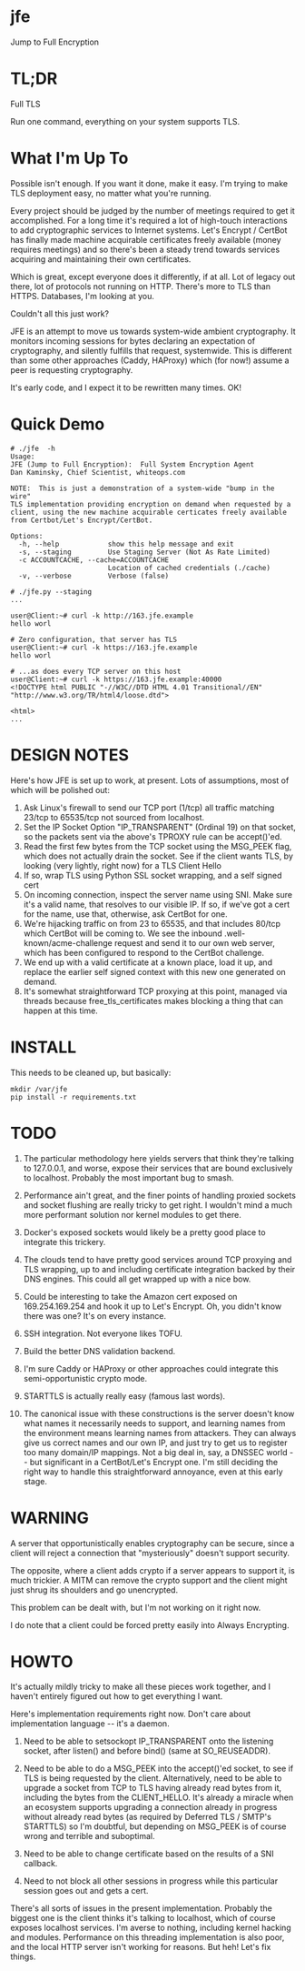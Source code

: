 # jfe
Jump to Full Encryption

# TL;DR
Full TLS 


Run one command, everything on your system supports TLS.

# What I'm Up To
Possible isn't enough.  If you want it done, make it easy.  I'm trying to make TLS deployment easy,
no matter what you're running.

Every project should be judged by the number of meetings required to get it accomplished.  For a long
time it's required a lot of high-touch interactions to add cryptographic services to Internet systems.
Let's Encrypt / CertBot has finally made machine acquirable certificates freely available (money
requires meetings) and so there's been a steady trend towards services acquiring and maintaining
their own certificates.

Which is great, except everyone does it differently, if at all.  Lot of legacy out there, lot of
protocols not running on HTTP.  There's more to TLS than HTTPS.  Databases,
I'm looking at you.

Couldn't all this just work?

JFE is an attempt to move us towards system-wide ambient cryptography.  It monitors incoming sessions
for bytes declaring an expectation of cryptography, and silently fulfills that request, systemwide.
This is different than some other approaches (Caddy, HAProxy) which (for now!)
assume a peer is requesting cryptography.

It's early code, and I expect it to be rewritten many times.  OK!

# Quick Demo
    # ./jfe  -h
    Usage: 
    JFE (Jump to Full Encryption):  Full System Encryption Agent
    Dan Kaminsky, Chief Scientist, whiteops.com
    
    NOTE:  This is just a demonstration of a system-wide "bump in the wire"
    TLS implementation providing encryption on demand when requested by a
    client, using the new machine acquirable certicates freely available
    from Certbot/Let's Encrypt/CertBot.
    
    Options:
      -h, --help            show this help message and exit
      -s, --staging         Use Staging Server (Not As Rate Limited)
      -c ACCOUNTCACHE, --cache=ACCOUNTCACHE
                            Location of cached credentials (./cache)
      -v, --verbose         Verbose (false)
    
    # ./jfe.py --staging
    ...
    
    user@Client:~# curl -k http://163.jfe.example
    hello worl
    
    # Zero configuration, that server has TLS
    user@Client:~# curl -k https://163.jfe.example
    hello worl
    
    # ...as does every TCP server on this host
    user@Client:~# curl -k https://163.jfe.example:40000
    <!DOCTYPE html PUBLIC "-//W3C//DTD HTML 4.01 Transitional//EN" "http://www.w3.org/TR/html4/loose.dtd">
    
    <html>
    ...    

# DESIGN NOTES

Here's how JFE is set up to work, at present.  Lots of assumptions, most of which
will be polished out:

1. Ask Linux's firewall to send our TCP port (1/tcp) all traffic matching 23/tcp
   to 65535/tcp not sourced from localhost.
2. Set the IP Socket Option "IP_TRANSPARENT" (Ordinal 19) on that socket, so the
   packets sent via the above's TPROXY rule can be accept()'ed.
3. Read the first few bytes from the TCP socket using the MSG_PEEK flag, which
   does not actually drain the socket.  See if the client wants TLS, by looking
   (very lightly, right now) for a TLS Client Hello
4. If so, wrap TLS using Python SSL socket wrapping, and a self signed cert
5. On incoming connection, inspect the server name using SNI.  Make sure it's
   a valid name, that resolves to our visible IP.  If so, if we've got a cert
   for the name, use that, otherwise, ask CertBot for one.
6. We're hijacking traffic on from 23 to 65535, and that includes 80/tcp which
   CertBot will be coming to.  We see the inbound .well-known/acme-challenge
   request and send it to our own web server, which has been configured to
   respond to the CertBot challenge.
7. We end up with a valid certificate at a known place, load it up, and replace
   the earlier self signed context with this new one generated on demand.
8. It's somewhat straightforward TCP proxying at this point, managed via threads
   because free_tls_certificates makes blocking a thing that can happen at this time.

# INSTALL
This needs to be cleaned up, but basically:

    mkdir /var/jfe
    pip install -r requirements.txt

# TODO

1) The particular methodology here yields servers that think they're talking
to 127.0.0.1, and worse, expose their services that are bound exclusively
to localhost.  Probably the most important bug to smash.

2) Performance ain't great, and the finer points of handling proxied sockets
and socket flushing are really tricky to get right.  I wouldn't mind a
much more performant solution nor kernel modules to get there.

3) Docker's exposed sockets would likely be a pretty good place
to integrate this trickery.

4) The clouds tend to have pretty good services around TCP proxying
and TLS wrapping, up to and including certificate integration backed
by their DNS engines.  This could all get wrapped up with a nice bow.

5) Could be interesting to take the Amazon cert exposed on 169.254.169.254
and hook it up to Let's Encrypt.  Oh, you didn't know there was one?
It's on every instance.

6) SSH integration.  Not everyone likes TOFU.

7) Build the better DNS validation backend.

8) I'm sure Caddy or HAProxy or other approaches could integrate this
semi-opportunistic crypto mode.

9) STARTTLS is actually really easy (famous last words).

10) The canonical issue with these constructions is the server doesn't know
what names it necessarily needs to support, and learning names from the
environment means learning names from attackers.  They can always give us
correct names and our own IP, and just try to get us to register too many
domain/IP mappings.  Not a big deal in, say, a DNSSEC world -- but significant
in a CertBot/Let's Encrypt one.  I'm still deciding the right way to handle
this straightforward annoyance, even at this early stage.

# WARNING

A server that opportunistically enables cryptography can be secure,
since a client will reject a connection that "mysteriously" doesn't
support security.

The opposite, where a client adds crypto if a server appears to support
it, is much trickier.  A MITM can remove the crypto support and the client
might just shrug its shoulders and go unencrypted.

This problem can be dealt with, but I'm not working on it right now.

I do note that a client could be forced pretty easily into Always Encrypting.

# HOWTO
It's actually mildly tricky to make all these pieces work together,
and I haven't entirely figured out how to get everything I want.

Here's implementation requirements right now.  Don't care about
implementation language -- it's a daemon.

1) Need to be able to setsockopt IP_TRANSPARENT onto the listening
socket, after listen() and before bind() (same at SO_REUSEADDR).

2) Need to be able to do a MSG_PEEK into the accept()'ed socket,
to see if TLS is being requested by the client.  Alternatively, need
to be able to upgrade a socket from TCP to TLS having already read
bytes from it, including the bytes from the CLIENT_HELLO.  It's already
a miracle when an ecosystem supports upgrading a connection already in
progress without already read bytes (as required by Deferred TLS / SMTP's
STARTTLS) so I'm doubtful, but depending on MSG_PEEK is of course
wrong and terrible and suboptimal.

3) Need to be able to change certificate based on the results of a
SNI callback.

4) Need to not block all other sessions in progress while this particular
session goes out and gets a cert.

There's all sorts of issues in the present implementation.  Probably the
biggest one is the client thinks it's talking to localhost, which of course
exposes localhost services.  I'm averse to nothing, including kernel hacking
and modules.  Performance on this threading implementation is also poor,
and the local HTTP server isn't working for reasons.  But heh!  Let's fix things.
